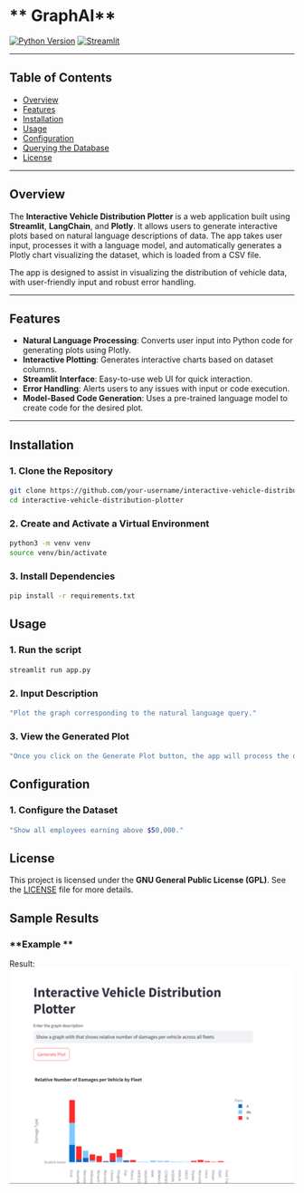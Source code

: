 # ** GraphAI**

[![Python Version](https://img.shields.io/badge/python-3.8-blue.svg)](https://www.python.org/downloads/release/python-380/)
[![Streamlit](https://img.shields.io/badge/Streamlit-v1.0.0-orange)](https://streamlit.io/)


---

## **Table of Contents**
- [Overview](#overview)
- [Features](#features)
- [Installation](#installation)
- [Usage](#usage)
- [Configuration](#configuration)
- [Querying the Database](#querying-the-database)
- [License](#license)

---

## **Overview**

The **Interactive Vehicle Distribution Plotter** is a web application built using **Streamlit**, **LangChain**, and **Plotly**. It allows users to generate interactive plots based on natural language descriptions of data. The app takes user input, processes it with a language model, and automatically generates a Plotly chart visualizing the dataset, which is loaded from a CSV file.

The app is designed to assist in visualizing the distribution of vehicle data, with user-friendly input and robust error handling.


---

## **Features**
- **Natural Language Processing**: Converts user input into Python code for generating plots using Plotly.
- **Interactive Plotting**: Generates interactive charts based on dataset columns.
- **Streamlit Interface**: Easy-to-use web UI for quick interaction.
- **Error Handling**: Alerts users to any issues with input or code execution.
- **Model-Based Code Generation**: Uses a pre-trained language model to create code for the desired plot.

---

## **Installation**

### **1. Clone the Repository**
```bash
git clone https://github.com/your-username/interactive-vehicle-distribution-plotter.git
cd interactive-vehicle-distribution-plotter
```

### **2. Create and Activate a Virtual Environment**
```bash
python3 -m venv venv
source venv/bin/activate
```

### **3. Install Dependencies**
```bash
pip install -r requirements.txt
```



## **Usage**

### **1. Run the script**
```bash
streamlit run app.py
```
### **2. Input Description**
```bash
"Plot the graph corresponding to the natural language query."
```
### **3. View the Generated Plot**
```bash
"Once you click on the Generate Plot button, the app will process the description and generate a corresponding plot based on the dataset (Damage.csv)."
```

## **Configuration**

### **1. Configure the Dataset**
```bash
"Show all employees earning above $50,000."
```

## **License**

This project is licensed under the **GNU General Public License (GPL)**. See the [LICENSE](LICENSE) file for more details.

## **Sample Results**

### **Example **


Result:
![Graph](example1.png)




